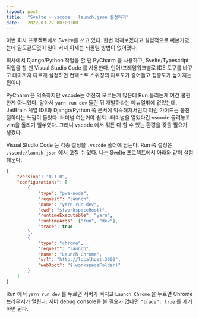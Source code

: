 ```yaml
---
layout: post
title:  "Svelte + vscode : launch.json 설정하기"
date:   2022-03-27 00:00:00
---
```


이번 회사 프로젝트에서 Svelte를 쓰고 있다. 한번 익혀보겠다고 실험적으로 써본거였는데 밑도끝도없이 일이 커져 이제는 되돌릴 방법이 없어졌다.

회사에서 Django/Python 작업을 할 땐 PyCharm 을 사용하고, Svelte/Typescript 작업을 할 땐 Visual Studio Code 를 사용한다. 언어/프레임워크별로 IDE 도구를 바꾸고 테마까지 다르게 설정하면 컨텍스트 스위칭의 피로도가 줄어들고 집중도가 높아지는 편이다. 

PyCharm 은 익숙하지만 vscode는 여전히 모르는게 많은데 Run 돌리는게 여간 불편한게 아니었다. 알아서 `yarn run dev` 돌린 뒤 개발하라는 메뉴얼밖에 없었는데, JetBrain 계열 IDE와 Django/Python 쪽 문서에 익숙해져서인지 이런 가이드는 불친절하다는 느낌이 들었다. 터미널 여는거야 쉽지...터미널을 열었다간 vscode 돌려놓고 vim을 돌리기 일쑤였다. 그러니 vscode 에서 뭐든 다 할 수 있는 환경을 갖출 필요가 생겼다.

Visual Studio Code 는 각종 설정을 `.vscode` 폴더에 담는다. Run 쪽 설정은 `.vscode/launch.json` 에서 고칠 수 있다.
나는 Svelte 프로젝트에서 아래와 같이 설정해둔다.

```json
{
    "version": "0.1.0",
    "configurations": [
        {
            "type": "pwa-node",
            "request": "launch",
            "name": "yarn run dev",
            "cwd": "${workspaceRoot}",
            "runtimeExecutable": "yarn",
            "runtimeArgs": ["run", "dev"],
            "trace": true
        },
        {
            "type": "chrome",
            "request": "launch",
            "name": "Launch Chrome",
            "url": "http://localhost:3000",
            "webRoot": "${workspaceFolder}"
        }
    ]
}
```
Run 에서 `yarn run dev` 를 누르면 서버가 켜지고 `Launch Chrome` 을 누르면 Chrome 브라우저가 열린다. 서버 debug console을 볼 필요가 없다면 `"trace": true` 를 제거하면 된다.


